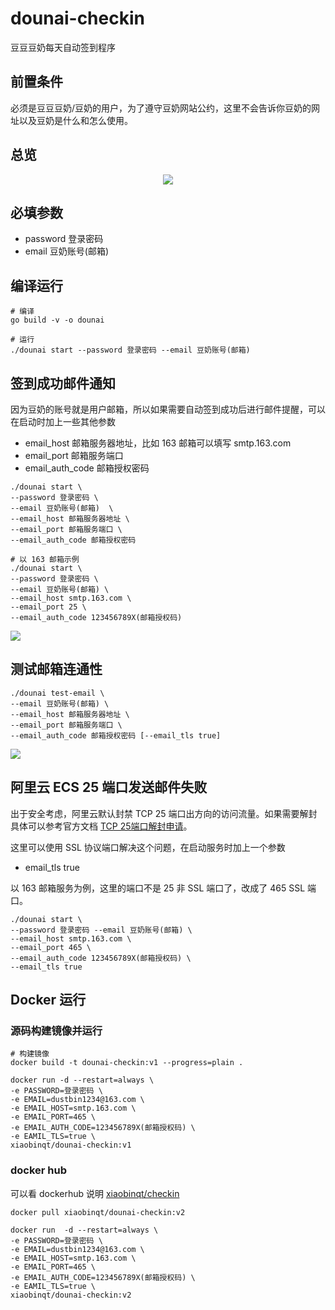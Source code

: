 # dounai-checkin

豆豆豆奶每天自动签到程序

## 前置条件

必须是豆豆豆奶/豆奶的用户，为了遵守豆奶网站公约，这里不会告诉你豆奶的网址以及豆奶是什么和怎么使用。

## 总览

<div align="center"><img src="https://cdn.xiaobinqt.cn/xiaobinqt.io/20240711/62c6d141ae2246e0ba06d1a5400b7cb0.png?imageView2/0/q/75|watermark/2/text/eGlhb2JpbnF0/font/dmlqYXlh/fontsize/1000/fill/IzVDNUI1Qg==/dissolve/52/gravity/SouthEast/dx/15/dy/15" width=  /></div>

## 必填参数

+ password 登录密码
+ email 豆奶账号(邮箱)

## 编译运行

```shell
# 编译
go build -v -o dounai 

# 运行
./dounai start --password 登录密码 --email 豆奶账号(邮箱)
```

## 签到成功邮件通知

因为豆奶的账号就是用户邮箱，所以如果需要自动签到成功后进行邮件提醒，可以在启动时加上一些其他参数

+ email_host 邮箱服务器地址，比如 163 邮箱可以填写 smtp.163.com
+ email_port 邮箱服务端口
+ email_auth_code 邮箱授权密码

```shell
./dounai start \
--password 登录密码 \
--email 豆奶账号(邮箱)  \
--email_host 邮箱服务器地址 \
--email_port 邮箱服务端口 \
--email_auth_code 邮箱授权密码

# 以 163 邮箱示例
./dounai start \
--password 登录密码 \
--email 豆奶账号(邮箱) \
--email_host smtp.163.com \
--email_port 25 \
--email_auth_code 123456789X(邮箱授权码)
```

![](https://cdn.xiaobinqt.cn/xiaobinqt.io/20230419/8720861bdf004cd091e6e1a6e8291ff0.png?imageView2/0/q/75|watermark/2/text/eGlhb2JpbnF0/font/dmlqYXlh/fontsize/1000/fill/IzVDNUI1Qg==/dissolve/52/gravity/SouthEast/dx/15/dy/15)

## 测试邮箱连通性

```shell
./dounai test-email \
--email 豆奶账号(邮箱) \
--email_host 邮箱服务器地址 \
--email_port 邮箱服务端口 \
--email_auth_code 邮箱授权密码 [--email_tls true]
```

![](https://cdn.xiaobinqt.cn/xiaobinqt.io/20230419/081fd5d62c654133809cdb15e97ae7fc.png?imageView2/0/q/75|watermark/2/text/eGlhb2JpbnF0/font/dmlqYXlh/fontsize/1000/fill/IzVDNUI1Qg==/dissolve/52/gravity/SouthEast/dx/15/dy/15)

## 阿里云 ECS 25 端口发送邮件失败

出于安全考虑，阿里云默认封禁 TCP 25
端口出方向的访问流量。如果需要解封具体可以参考官方文档 [TCP 25端口解封申请](https://help.aliyun.com/document_detail/56130.html)。

这里可以使用 SSL 协议端口解决这个问题，在启动服务时加上一个参数

+ email_tls true

以 163 邮箱服务为例，这里的端口不是 25 非 SSL 端口了，改成了 465 SSL 端口。

```shell
./dounai start \
--password 登录密码 --email 豆奶账号(邮箱) \
--email_host smtp.163.com \
--email_port 465 \
--email_auth_code 123456789X(邮箱授权码) \
--email_tls true
```

## Docker 运行

### 源码构建镜像并运行

```shell
# 构建镜像
docker build -t dounai-checkin:v1 --progress=plain .

docker run -d --restart=always \ 
-e PASSWORD=登录密码 \
-e EMAIL=dustbin1234@163.com \
-e EMAIL_HOST=smtp.163.com \
-e EMAIL_PORT=465 \
-e EMAIL_AUTH_CODE=123456789X(邮箱授权码) \
-e EAMIL_TLS=true \
xiaobinqt/dounai-checkin:v1
```

### docker hub

可以看 dockerhub 说明 [xiaobinqt/checkin](https://hub.docker.com/r/xiaobinqt/dounai-checkin)

```shell
docker pull xiaobinqt/dounai-checkin:v2

docker run  -d --restart=always \
-e PASSWORD=登录密码 \
-e EMAIL=dustbin1234@163.com \
-e EMAIL_HOST=smtp.163.com \
-e EMAIL_PORT=465 \
-e EMAIL_AUTH_CODE=123456789X(邮箱授权码) \
-e EAMIL_TLS=true \
xiaobinqt/dounai-checkin:v2
```
